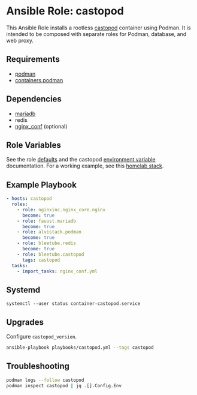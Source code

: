# Ansible Role: castopod

This Ansible Role installs a rootless [castopod](https://code.castopod.org/adaures/castopod) container using Podman. It is intended to be composed with separate roles for Podman, database, and web proxy.

## Requirements

* [podman](docs/PODMAN.md)
* [containers.podman](https://github.com/containers/ansible-podman-collections)

## Dependencies

* [mariadb](docs/DATABASE.md)
* redis
* [nginx_conf](docs/examples/nginx_conf.yml) (optional)

## Role Variables

See the role [defaults](defaults/main.yml) and the castopod [environment variable](https://docs.castopod.org/getting-started/docker.html#environment-variables) documentation. For a working example, see this [homelab stack](https://github.com/bleetube/satstack).

## Example Playbook

```yaml
- hosts: castopod
  roles:
    - role: nginxinc.nginx_core.nginx
      become: true
    - role: fauust.mariadb
      become: true
    - role: alvistack.podman
      become: true
    - role: bleetube.redis
      become: true
    - role: bleetube.castopod
      tags: castopod
  tasks:
    - import_tasks: nginx_conf.yml
```

## Systemd

```
systemctl --user status container-castopod.service
```

## Upgrades

Configure `castopod_version`.

```bash
ansible-playbook playbooks/castopod.yml --tags castopod
```

## Troubleshooting

```bash
podman logs --follow castopod
podman inspect castopod | jq .[].Config.Env
```

